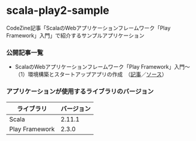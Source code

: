 scala-play2-sample
==================

CodeZine記事「ScalaのWebアプリケーションフレームワーク「Play Framework」入門」で紹介するサンプルアプリケーション

### 公開記事一覧
* ScalaのWebアプリケーションフレームワーク「Play Framework」入門～（1）環境構築とスタートアップアプリの作成　（[記事](http://codezine.jp/article/detail/7580)／[ソース](https://github.com/tech-sketch/CodeZine-Scala-Play2-sample/tree/1.0)）

### アプリケーションが使用するライブラリのバージョン
|ライブラリ　　|バージョン|
|--------------|----------|
|Scala         |2.11.1    |
|Play Framework|2.3.0     |
